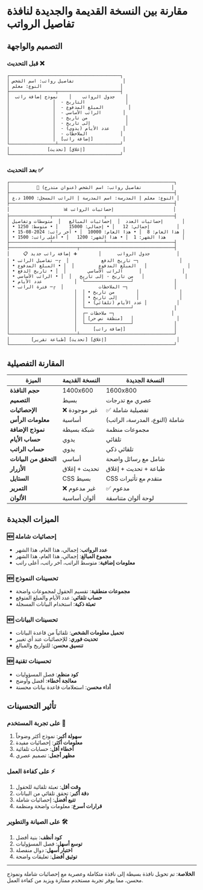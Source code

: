 # مقارنة بين النسخة القديمة والجديدة لنافذة تفاصيل الرواتب

## التصميم والواجهة

### قبل التحديث ❌
```
┌─────────────────────────────────────────┐
│ تفاصيل رواتب: اسم الشخص                  │
│ النوع: معلم                             │
├─────────────────┬───────────────────────┤
│  جدول الرواتب    │    نموذج إضافة راتب    │
│                │  - التاريخ               │
│                │  - المبلغ المدفوع         │
│                │  - الراتب الأساسي        │
│                │  - من تاريخ              │
│                │  - إلى تاريخ             │
│                │  - عدد الأيام (يدوي)     │
│                │  - الملاحظات            │
│                │  [إضافة راتب]           │
└─────────────────┴───────────────────────┘
│              [تحديث] [إغلاق]              │
└─────────────────────────────────────────┘
```

### بعد التحديث ✅
```
┌─────────────────────────────────────────────────────────────┐
│          🎯 تفاصيل رواتب: اسم الشخص (عنوان متدرج)           │
├─────────────────────────────────────────────────────────────┤
│ النوع: معلم | المدرسة: اسم المدرسة | الراتب المسجل: 1000 د.ع │
├─────────────────────────────────────────────────────────────┤
│                    📊 إحصائيات الرواتب                      │
├───────────────┬───────────────────┬─────────────────────────┤
│ إحصائيات العدد  │  إحصائيات المبالغ   │  متوسطات وتفاصيل       │
│ • إجمالي: 12   │ • إجمالي: 15000    │ • متوسط: 1250          │
│ • هذا العام: 8  │ • هذا العام: 10000  │ • آخر راتب: 2024-08-15 │
│ • هذا الشهر: 1  │ • هذا الشهر: 1200   │ • أعلى راتب: 1500      │
├───────────────┴───────────────────┴─────────────────────────┤
├─────────────────────────┬───────────────────────────────────┤
│     📋 جدول الرواتب      │        ➕ إضافة راتب جديد          │
│ • تاريخ الدفع            │  ┌─ تفاصيل الراتب ─┐               │
│ • المبلغ المدفوع         │  │ • المبلغ المدفوع   │               │
│ • الراتب الأساسي        │  │ • تاريخ الدفع      │               │
│ • من تاريخ - إلى تاريخ   │  │ • الراتب الأساسي   │               │
│ • عدد الأيام            │  └─────────────────┘               │
│ • الملاحظات             │  ┌─ فترة الراتب ─┐                 │
│                        │  │ • من تاريخ        │               │
│                        │  │ • إلى تاريخ       │               │
│                        │  │ • عدد الأيام (تلقائي) │           │
│                        │  └─────────────────┘               │
│                        │  ┌─ ملاحظات ─┐                     │
│                        │  │ [منطقة نص حر]   │                │
│                        │  └─────────────────┘               │
│                        │      [إضافة راتب]                  │
└─────────────────────────┴───────────────────────────────────┘
│        [طباعة تقرير] [تحديث] [إغلاق]                          │
└─────────────────────────────────────────────────────────────┘
```

## المقارنة التفصيلية

| الميزة | النسخة القديمة | النسخة الجديدة |
|--------|----------------|----------------|
| **حجم النافذة** | 1400x600 | 1600x800 |
| **التصميم** | بسيط | عصري مع تدرجات |
| **الإحصائيات** | ❌ غير موجودة | ✅ تفصيلية شاملة |
| **معلومات الرأس** | أساسية | شاملة (النوع، المدرسة، الراتب) |
| **نموذج الإضافة** | شبكة بسيطة | مجموعات منظمة |
| **حساب الأيام** | يدوي | تلقائي |
| **حساب الراتب** | يدوي | تلقائي ذكي |
| **التحقق من البيانات** | أساسي | شامل مع رسائل واضحة |
| **الأزرار** | تحديث + إغلاق | طباعة + تحديث + إغلاق |
| **الستايل** | CSS بسيط | CSS متقدم مع تأثيرات |
| **التمرير** | ❌ غير مدعوم | ✅ مدعوم |
| **الألوان** | ألوان أساسية | لوحة ألوان متناسقة |

## الميزات الجديدة

### 🆕 إحصائيات شاملة
- **عدد الرواتب**: إجمالي، هذا العام، هذا الشهر
- **مجموع المبالغ**: إجمالي، هذا العام، هذا الشهر  
- **معلومات إضافية**: متوسط الراتب، آخر راتب، أعلى راتب

### 🆕 تحسينات النموذج
- **مجموعات منطقية**: تقسيم الحقول لمجموعات واضحة
- **حساب تلقائي**: عدد الأيام والمبلغ المتوقع
- **تعبئة ذكية**: استخدام البيانات المسجلة

### 🆕 تحسينات البيانات
- **تحميل معلومات الشخص**: تلقائياً من قاعدة البيانات
- **تحديث فوري**: للإحصائيات عند أي تغيير
- **تنسيق محسن**: للتواريخ والمبالغ

### 🆕 تحسينات تقنية
- **كود منظم**: فصل المسؤوليات
- **معالجة أخطاء**: أفضل وأوضح
- **أداء محسن**: استعلامات قاعدة بيانات محسنة

## تأثير التحسينات

### على تجربة المستخدم 👥
1. **سهولة أكبر**: نموذج أكثر وضوحاً
2. **معلومات أكثر**: إحصائيات مفيدة
3. **أخطاء أقل**: حسابات تلقائية
4. **مظهر أجمل**: تصميم عصري

### على كفاءة العمل ⚡
1. **وقت أقل**: تعبئة تلقائية للحقول
2. **دقة أكبر**: تحقق تلقائي من البيانات
3. **تتبع أفضل**: إحصائيات شاملة
4. **قرارات أسرع**: معلومات واضحة ومنظمة

### على الصيانة والتطوير 🛠️
1. **كود أنظف**: بنية أفضل
2. **توسع أسهل**: فصل المسؤوليات
3. **اختبار أسهل**: دوال منفصلة
4. **توثيق أفضل**: تعليقات واضحة

---

**الخلاصة**: تم تحويل نافذة بسيطة إلى نافذة متكاملة وعصرية مع إحصائيات شاملة ونموذج محسن، مما يوفر تجربة مستخدم ممتازة ويزيد من كفاءة العمل.
